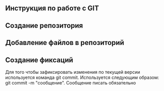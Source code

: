 ## Инструкция по работе с GIT

## Создание репозитория

## Добавление файлов в репозиторий

## Создание фиксаций
Для того чтобы зафиксировать изменения по текущей версии используется команда git commit. Используется следующим образом: git commit -m "сообщение". Сообщение писать обязательно